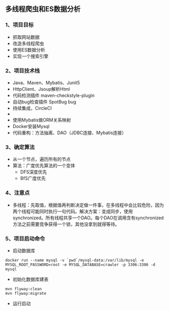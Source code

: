 ## 多线程爬虫和ES数据分析

### 1、项目目标
- 抓取网站数据
- 改造多线程爬虫
- 使用ES数据分析
- 实现一个搜索引擎


### 2、项目技术栈

- Java、Maven、Mybatis、Junit5
- HttpClient、Jsoup解析Html
- 代码检测插件 maven-checkstyle-plugin
- 自动bug检查插件 SpotBug bug
- 持续集成，CircleCI
- 
- 使用Mybatis做ORM关系映射
- Docker安装Mysql
- 代码重构：方法抽离、DAO（JDBC连接、Mybatis连接）

### 3、确定算法

- 从一个节点，遍历所有的节点
- 算法：广度优先算法的一个变体
    - DFS深度优先
    - BfS广度优先 

### 4、注意点

- 多线程：先取值，根据值再判断决定做一件事，在多线程中会比较危险，因为两个线程可能同时执行一句代码。解决方案：变成同步，使用synchronized。所有线程共享一个DAO。每个DAO在调用含有synchronized方法之前需要竞争获得一个锁，其他没拿到就得等待。


### 5、项目启动命令

- 启动数据库
```$xslt
docker run --name mysql -v `pwd`/mysql-data:/var/lib/mysql -e MYSQL_ROOT_PASSWORD=root -e MYSQL_DATABASE=crawler -p 3306:3306 -d mysql
```

- 初始化数据库建表
```$xslt
mvn flyway:clean
mvn flyway:migrate 
```

- 运行启动
    



